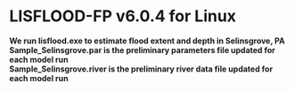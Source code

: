 # LISFLOOD-FP v6.0.4 for Linux

**We run lisflood.exe to estimate flood extent and depth in Selinsgrove, PA** <br />
**Sample_Selinsgrove.par is the preliminary parameters file updated for each model run** <br />
**Sample_Selinsgrove.river is the preliminary river data file updated for each model run**
